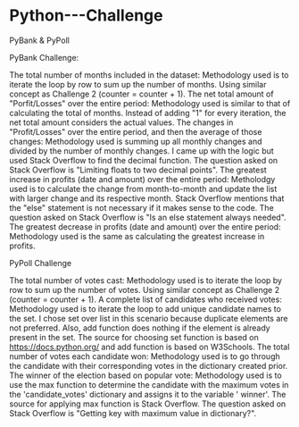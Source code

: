 # Python---Challenge
PyBank &amp; PyPoll

PyBank Challenge:

The total number of months included in the dataset: Methodology used is to iterate the loop by row to sum up the number of months. Using similar concept as Challenge 2 (counter = counter + 1).
The net total amount of "Porfit/Losses" over the entire period: Methodology used is similar to that of calculating the total of months. Instead of adding "1" for every iteration, the net total amount considers the actual values.
The changes in "Profit/Losses" over the entire period, and then the average of those changes: Methodology used is summing up all monthly changes and divided by the number of monthly changes. I came up with the logic but used Stack Overflow to find the decimal function. The question asked on Stack Overflow is "Limiting floats to two decimal points".
The greatest increase in profits (date and amount) over the entire period: Metholodgy used is to calculate the change from month-to-month and update the list with larger change and its respective month. Stack Overflow mentions that the "else" statement is not necessary if it makes sense to the code. The question asked on Stack Overflow is "Is an else statement always needed".
The greatest decrease in profits (date and amount) over the entire period: Methodology used is the same as calculating the greatest increase in profits.

PyPoll Challenge

The total number of votes cast: Methodology used is to iterate the loop by row to sum up the number of votes. Using similar concept as Challenge 2 (counter = counter + 1).
A complete list of candidates who received votes: Methodology used is to iterate the loop to add unique candidate names to the set. I chose set over list in this scenario because duplicate elements are not preferred. Also, add function does nothing if the element is already present in the set. The source for choosing set function is based on https://docs.python.org/ and add function is based on W3Schools.
The total number of votes each candidate won: Methodology used is to go through the candidate with their corresponding votes in the dictionary created prior.
The winner of the election based on popular vote: Methodology used is to use the max function to determine the candidate with the maximum votes in the 'candidate_votes' dictionary and assigns it to the variable ' winner'. The source for applying max function is Stack Overflow. The question asked on Stack Overflow is "Getting key with maximum value in dictionary?".
